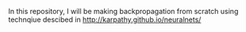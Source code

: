 In this repository, I will be making backpropagation from scratch using technqiue descibed in 
http://karpathy.github.io/neuralnets/
